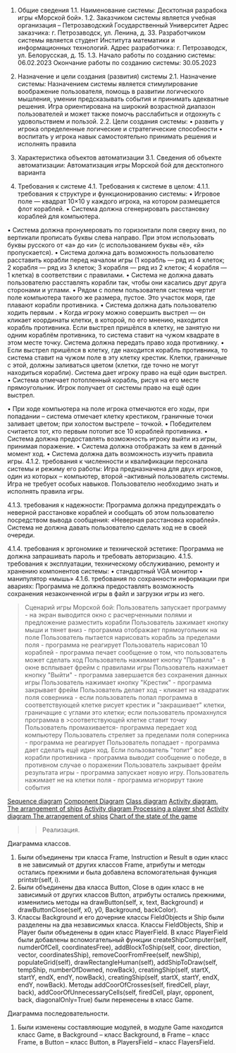 1. Общие сведения
1.1. Наименование системы:
Десктопная разрабока игры «Морской бой».
1.2. Заказчиком системы является учебная организация – Петрозаводский Государственный Университет
Адрес заказчика: г. Петрозаводск, ул. Ленина, д. 33.
Разработчиком системы является студент Института математики и информационных технологий.
Адрес разработчика: г. Петрозаводск, ул. Белорусская, д. 15.
1.3. Начало работы по созданию системы: 06.02.2023
Окончание работы по созданию системы: 30.05.2023

2. Назначение и цели создания (развития) системы
2.1. Назначение системы:
Назначением системы является стимулирование воображение пользователя, помощь в развитии логического мышления, умении предсказывать события и принимать адекватные решения. Игра ориентирована на широкий возрастной диапазон пользователей и может также помочь расслабиться и отдохнуть с удовольствием и пользой.
2.2. Цели создания системы:
• развить у игрока определенные логические и стратегические способности
• воспитать у игрока навык самостоятельно принимать решения и исполнять правила

3. Характеристика объектов автоматизации
3.1. Сведения об объекте автоматизации:
Автоматизация игры Морской бой для десктопного варианта

4. Требования к системе
4.1. Требования к системе в целом:
4.1.1. требования к структуре и функционированию системы:
• Игровое поле — квадрат 10×10 у каждого игрока, на котором размещается флот кораблей.
• Система должна сгенерировать расстановку кораблей для компьютера.

• Система должна пронумеровать по горизонтали поля сверху вниз, по вертикали прописать буквы слева направо. При этом использовать буквы русского от «а» до «и» (с использованием буквы «ё», «й» пропускается).
• Система должна дать возможность пользователю расставить корабли перед началом игры (1 корабль — ряд из 4 клеток; 2 корабля — ряд из 3 клеток; 3 корабля — ряд из 2 клеток; 4 корабля — 1 клетка) в соответствии с правилами.
• Система не должна давать пользователю расставлять корабли так, чтобы они касались друг друга сторонами и углами.
• Рядом с полем пользователя система чертит поле компьютера такого же размера, пустое. Это участок моря, где плавают корабли противника.
• Система должна дать пользователю ходить первым .
• Когда игроку можно совершить выстрел — он кликает координаты клетки, в которой, по его мнению, находится корабль противника. Если выстрел пришёлся в клетку, не занятую ни одним кораблём противника, то система ставит на чужом квадрате в этом месте точку. Система должна передать право хода противнику.
• Если выстрел пришёлся в клетку, где находится корабль противника, то система ставит на чужом поле в эту клетку крестик. Клетки, граничные с этой, должны заливаться цветом (клетки, где точно не могут находиться корабли). Система дает игроку право на ещё один выстрел.
• Система отмечает потопленный корабль, рисуя на его месте прямоугольник. Игрок получает от системы право на ещё один выстрел.

• При ходе компьютера на поле игрока отмечаются его ходы, при попадании – система отмечает клетку крестиком, граничные точки заливает цветом; при холостом выстреле – точкой.
• Победителем считается тот, кто первым потопит все 10 кораблей противника.
• Система должна предоставлять возможность игроку выйти из игры, принимая поражение.
• Система должна отображать за кем в данный момент ход.
• Система должна дать возможность изучить правила игры.
4.1.2. требования к численности и квалификации персонала системы и режиму его работы:
Игра предназначена для двух игроков, один из которых – компьютер, второй –активный пользователь системы. Игра не требует особых навыков. Пользователю необходимо знать и исполнять правила игры.

4.1.3. требования к надежности:
Программа должна предупреждать о неверной расстановке кораблей и сообщать об этом пользователю посредством вывода сообщения: «Неверная расстановка кораблей».
Система не должна давать пользователю сделать ход не в своей очереди.

4.1.4. требования к эргономике и технической эстетике:
Программа не должна запрашивать пароль и требовать авторизацию.
4.1.5. требования к эксплуатации, техническому обслуживанию, ремонту и хранению компонентов системы:
• стандартный VGA монитор
• манипулятор «мышь»
4.1.6. требования по сохранности информации при авариях:
Программа не должна предоставлять возможность сохранения незаконченной игры в файл и загрузки игры из него.


>Сценарий игры Морской бой:
>Пользователь запускает программу - на экран выводится окно с расчерченными полями и предложение разместить корабли
>Пользователь зажимает кнопку мыши и тянет вниз - программа отображает прямоугольник на поле
>Пользователь пытается нарисовать корабль за пределами поля - программа не реагирует
>Пользователь нарисовал 10 кораблей - программа печает сообщение о том, что пользователь может сделать ход
>Пользователь нажимает кнопку "Правила" - в окне всплывает фрейм с правилами игры
>Пользователь нажимает кнопку "Выйти" - программа завершается без сохранения данных игры
>Пользователь нажимает кнопку "Крестик" - программа закрывает фрейм
>Пользователь делает ход - кликает на квадратик поля соверника - если пользователь попал программа в соответствующей клетке рисует крестик и "закрашивает" клетки, граничащие с углами это клетки; если пользователь промахнулся программа в >соответствующей клетке ставит точку
>Пользователь промахивается- программа передает ход компьютеру
>Пользователь стреляет за пределами поля соперника - программа не реагирует
>Пользователь попадает - программа дает сделать ещё идин ход.
>Если пользователь "топит" все корабли противника - программа выводит сообщение о победе, в противном случае о поражении
>Пользователь закрывает фрейм результата игры - программа запускает новую игру.
>Пользователь нажимает не на клетки поля - программа игнорирут такие события


[Sequence diagram](./Sequence_diagram.jpg)
[Component Diagram](./Component_Diagram.jpg)
[Class diagram](./Class_diagram.jpg)
[Activity diagram. The arrangement of ships](./Activity_diagram.The_arrangement_of_ships.jpg)
[Activity diagram Processing a player shot](./Activity_diagram_Processing_a_player_shot.jpg)
[Activity diagram The arrangement of ships](./Activity_diagram_The_arrangement_of_ships.jpg)
[Chart of the state of the game](./Chart_of_the_state_of_the_game.jpg)

>>Реализация.

Диаграмма классов.
1.	Были объединены три класса Frame, Instruction и Result в один класс в не зависимый от других классов Frame, атрибуты и методы остались прежними и была добавлена вспомогательная функция printstr(self, i).
2.	Были объединены два класса Button, Close в один класс в не зависимый от других классов Button, атрибуты остались прежними, изменились методы на drawButton(self, x, text, Background) и drawButtonClose(self, x0, y0, Background, backColor).
3.	Классы Background и его дочерние классы FieldObjects и Ship были разделены на два независимых класса. Классы FieldObjects, Ship и Player были объеденены в один класс PlayerField. В класс PlayerField были добавлены вспомогательный функции createShipComputer(self, numderOfCell, coordinatesFree), addBlockToShip(self, coor, direction, vector, coordinatesShip), removeCoorFromFree(self, newShip), populateGrid(self), drawRectangleHuman(self),  addShipToDraw(self, tempShip, numberOfDowned, nowBack), creatingShip(self, startX, startY, endX, endY, nowBack), creatingShip(self, startX, startY, endX, endY, nowBack). Методы addCoorOfCrosses(self, firedCell, playr, back), addCoorOfUnnecessaryCells(self, firedCell, playr, opponent, back, diagonalOnly=True) были перенесены в класс Game.

Диаграмма последовательности.
1.	Были изменены составляющие модулей, в модуле Game находится класс Game, в Background – класс Background, в Frame – класс Frame, в Button – класс Button, в PlayersField – класс FlayersField.



